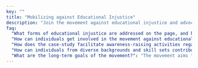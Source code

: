 ```yaml
---
key: ""
title: "Mobilizing against Educational Injustice"
description: "Join the movement against educational injustice and advocate for equitable access to quality education for all. This page serves as a platform for individuals passionate about addressing systemic inequalities in education systems worldwide. Together, we can mobilize grassroots efforts, raise awareness, and advocate for policy changes to ensure that every student has the opportunity to thrive academically regardless of their origin or circumstances."
faq:
  "What forms of educational injustice are addressed on the page, and how do they impact students globally?": "The purpose of the page is to mobilize individuals in a movement against educational injustice and advocate for equitable access to quality education for all students. The page addresses systemic inequalities in education systems, including disparities in resources, funding, access to quality teachers, and educational opportunities, which disproportionately impact marginalized communities and hinder students' academic success."
  "How can individuals get involved in the movement against educational injustice?": "Individuals can get involved by joining advocacy campaigns, participating in grassroots initiatives, attending rallies or events, supporting policy changes, and raising awareness about the issue of educational injustice. Here, with the Richfield Case-Study, we aim to mobilize community members, amplify voices of affected students, advocate for local solutions, and pressure policymakers to enact meaningful change."
  "How does the case-study facilitate awareness-raising activities regarding educational injustice, and why is awareness important in addressing this issue?": "The Richfield Case-Study facilitates awareness-raising activities through sharing information, educational resources, personal stories, and news updates related to educational injustice, which is important for fostering public understanding, empathy, and engagement in addressing the issue. We hope to foster a sense of community by providing a platform for people to connect, share experiences, exchange ideas, collaborate on initiatives, and support one another in their efforts to address educational injustice."
  "How can individuals from diverse backgrounds and skill sets contribute to the movement against educational malpractice?": "Individuals can contribute by leveraging their skills, expertise, and resources in various ways such as volunteering, fundraising, community organizing, advocacy, research, storytelling, and allyship to support the movement against educational injustice."
  "What are the long-term goals of the movement?": "The movement aims to achieve long-term goals such as systemic reforms, equitable access to quality education, elimination of disparities, and empowerment of marginalized communities."
---
```

